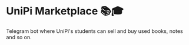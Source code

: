 # UniPi Marketplace 📚🎓
Telegram bot where UniPi's students can sell and buy used books, notes and so on.
